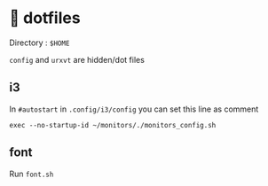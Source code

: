 # 🧙‍ dotfiles

Directory : `$HOME`

`config` and `urxvt` are hidden/dot files

## i3

In `#autostart` in `.config/i3/config` you can set this line as comment
```
exec --no-startup-id ~/monitors/./monitors_config.sh
``` 

## font

Run `font.sh`
